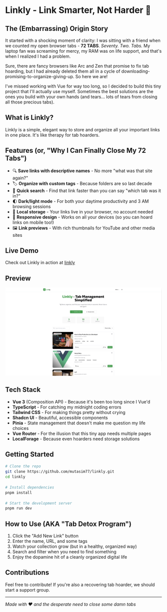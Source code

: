 # Linkly - Link Smarter, Not Harder 🔗
 
## The (Embarrassing) Origin Story
It started with a shocking moment of clarity: I was sitting with a friend when we counted my open browser tabs - **72 TABS**. *Seventy. Two. Tabs.* My laptop fan was screaming for mercy, my RAM was on life support, and that's when I realized I had a problem.

Sure, there are fancy browsers like Arc and Zen that promise to fix tab hoarding, but I had already deleted them all in a cycle of downloading-promising-to-organize-giving-up. So here we are!

I've missed working with Vue for way too long, so I decided to build this tiny project that I'll actually use myself. Sometimes the best solutions are the ones you build with your own hands (and tears... lots of tears from closing all those precious tabs).

## What is Linkly?
Linkly is a simple, elegant way to store and organize all your important links in one place. It's like therapy for tab hoarders.

## Features (or, "Why I Can Finally Close My 72 Tabs")

- 🔍 **Save links with descriptive names** - No more "what was that site again?"
- 🏷️ **Organize with custom tags** - Because folders are so last decade
- 🔎 **Quick search** - Find that link faster than you can say "which tab was it in?"
- 🌓 **Dark/light mode** - For both your daytime productivity and 3 AM browsing sessions
- 💾 **Local storage** - Your links live in your browser, no account needed
- 📱 **Responsive design** - Works on all your devices (so you can hoard links on mobile too!)
- 🖼️ **Link previews** - With rich thumbnails for YouTube and other media sites

## Live Demo
Check out Linkly in action at [linkly](https://linkly.fyi)

## Preview
![Linkly Homepage](/public/home-page.png)

## Tech Stack
- **Vue 3** (Composition API) - Because it's been too long since I Vue'd
- **TypeScript** - For catching my midnight coding errors
- **Tailwind CSS** - For making things pretty without crying
- **Shadcn UI** - Beautiful, accessible components 
- **Pinia** - State management that doesn't make me question my life choices
- **Vue Router** - For the illusion that this tiny app needs multiple pages
- **LocalForage** - Because even hoarders need storage solutions

## Getting Started
```bash
# Clone the repo
git clone https://github.com/mutasim77/linkly.git
cd linkly

# Install dependencies
pnpm install

# Start the development server
pnpm run dev
```

## How to Use (AKA "Tab Detox Program")
1. Click the "Add New Link" button
2. Enter the name, URL, and some tags
3. Watch your collection grow (but in a healthy, organized way)
4. Search and filter when you need to find something
5. Enjoy the dopamine hit of a cleanly organized digital life

## Contributions
Feel free to contribute! If you're also a recovering tab hoarder, we should start a support group.

---
*Made with ❤️ and the desperate need to close some damn tabs*
